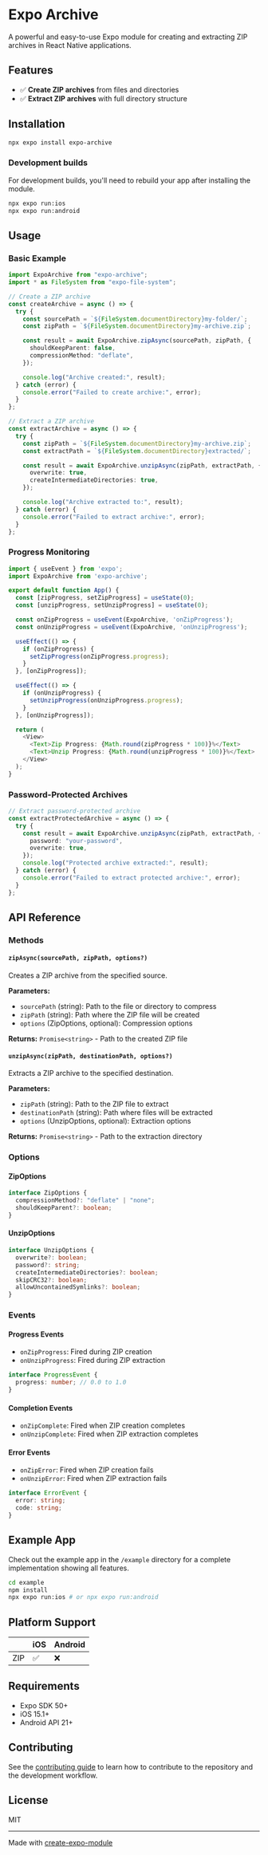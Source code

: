 # Expo Archive

A powerful and easy-to-use Expo module for creating and extracting ZIP archives in React Native applications.

## Features

- ✅ **Create ZIP archives** from files and directories
- ✅ **Extract ZIP archives** with full directory structure

## Installation

```bash
npx expo install expo-archive
```

### Development builds

For development builds, you'll need to rebuild your app after installing the module.

```bash
npx expo run:ios
npx expo run:android
```

## Usage

### Basic Example

```typescript
import ExpoArchive from "expo-archive";
import * as FileSystem from "expo-file-system";

// Create a ZIP archive
const createArchive = async () => {
  try {
    const sourcePath = `${FileSystem.documentDirectory}my-folder/`;
    const zipPath = `${FileSystem.documentDirectory}my-archive.zip`;

    const result = await ExpoArchive.zipAsync(sourcePath, zipPath, {
      shouldKeepParent: false,
      compressionMethod: "deflate",
    });

    console.log("Archive created:", result);
  } catch (error) {
    console.error("Failed to create archive:", error);
  }
};

// Extract a ZIP archive
const extractArchive = async () => {
  try {
    const zipPath = `${FileSystem.documentDirectory}my-archive.zip`;
    const extractPath = `${FileSystem.documentDirectory}extracted/`;

    const result = await ExpoArchive.unzipAsync(zipPath, extractPath, {
      overwrite: true,
      createIntermediateDirectories: true,
    });

    console.log("Archive extracted to:", result);
  } catch (error) {
    console.error("Failed to extract archive:", error);
  }
};
```

### Progress Monitoring

```typescript
import { useEvent } from 'expo';
import ExpoArchive from 'expo-archive';

export default function App() {
  const [zipProgress, setZipProgress] = useState(0);
  const [unzipProgress, setUnzipProgress] = useState(0);

  const onZipProgress = useEvent(ExpoArchive, 'onZipProgress');
  const onUnzipProgress = useEvent(ExpoArchive, 'onUnzipProgress');

  useEffect(() => {
    if (onZipProgress) {
      setZipProgress(onZipProgress.progress);
    }
  }, [onZipProgress]);

  useEffect(() => {
    if (onUnzipProgress) {
      setUnzipProgress(onUnzipProgress.progress);
    }
  }, [onUnzipProgress]);

  return (
    <View>
      <Text>Zip Progress: {Math.round(zipProgress * 100)}%</Text>
      <Text>Unzip Progress: {Math.round(unzipProgress * 100)}%</Text>
    </View>
  );
}
```

### Password-Protected Archives

```typescript
// Extract password-protected archive
const extractProtectedArchive = async () => {
  try {
    const result = await ExpoArchive.unzipAsync(zipPath, extractPath, {
      password: "your-password",
      overwrite: true,
    });
    console.log("Protected archive extracted:", result);
  } catch (error) {
    console.error("Failed to extract protected archive:", error);
  }
};
```

## API Reference

### Methods

#### `zipAsync(sourcePath, zipPath, options?)`

Creates a ZIP archive from the specified source.

**Parameters:**

- `sourcePath` (string): Path to the file or directory to compress
- `zipPath` (string): Path where the ZIP file will be created
- `options` (ZipOptions, optional): Compression options

**Returns:** `Promise<string>` - Path to the created ZIP file

#### `unzipAsync(zipPath, destinationPath, options?)`

Extracts a ZIP archive to the specified destination.

**Parameters:**

- `zipPath` (string): Path to the ZIP file to extract
- `destinationPath` (string): Path where files will be extracted
- `options` (UnzipOptions, optional): Extraction options

**Returns:** `Promise<string>` - Path to the extraction directory

### Options

#### ZipOptions

```typescript
interface ZipOptions {
  compressionMethod?: "deflate" | "none";
  shouldKeepParent?: boolean;
}
```

#### UnzipOptions

```typescript
interface UnzipOptions {
  overwrite?: boolean;
  password?: string;
  createIntermediateDirectories?: boolean;
  skipCRC32?: boolean;
  allowUncontainedSymlinks?: boolean;
}
```

### Events

#### Progress Events

- `onZipProgress`: Fired during ZIP creation
- `onUnzipProgress`: Fired during ZIP extraction

```typescript
interface ProgressEvent {
  progress: number; // 0.0 to 1.0
}
```

#### Completion Events

- `onZipComplete`: Fired when ZIP creation completes
- `onUnzipComplete`: Fired when ZIP extraction completes

#### Error Events

- `onZipError`: Fired when ZIP creation fails
- `onUnzipError`: Fired when ZIP extraction fails

```typescript
interface ErrorEvent {
  error: string;
  code: string;
}
```

## Example App

Check out the example app in the `/example` directory for a complete implementation showing all features.

```bash
cd example
npm install
npx expo run:ios # or npx expo run:android
```

## Platform Support

|     | iOS | Android |
| --- | --- | ------- |
| ZIP | ✅  | ❌      |

## Requirements

- Expo SDK 50+
- iOS 15.1+
- Android API 21+

## Contributing

See the [contributing guide](CONTRIBUTING.md) to learn how to contribute to the repository and the development workflow.

## License

MIT

---

Made with [create-expo-module](https://www.npmjs.com/package/create-expo-module)
